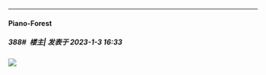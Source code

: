 

*****

####  Piano-Forest  
##### 388#         楼主| 发表于 2023-1-3 16:33

<img src="https://p.sda1.dev/9/0ecee93f13e62aa5435d750657171fc6/20221119_223323.jpg" referrerpolicy="no-referrer">

